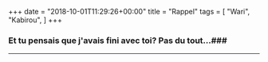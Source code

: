 +++
date = "2018-10-01T11:29:26+00:00"
title = "Rappel"
tags = [
    "Wari",
    "Kabirou",
]
+++

### Et tu pensais que j'avais fini avec toi? Pas du tout...###


<hr>
